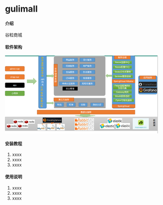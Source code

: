# gulimall

#### 介绍
谷粒商城

#### 软件架构

![image-20210920000917447](docs\image\image-20210920000917447.png)


#### 安装教程

1.  xxxx
2.  xxxx
3.  xxxx

#### 使用说明

1.  xxxx
2.  xxxx
3.  xxxx